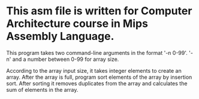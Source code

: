 # This asm file is written for Computer Architecture course in Mips Assembly Language. 

This program takes two command-line arguments in the format '-n 0-99'. '-n' and a number between 0-99 for array size. 

According to the array input size, it takes integer elements to create an array. After the array is full, program sort elements of the array by insertion sort. After sorting it removes duplicates from the array and calculates the sum of elements in the array. 
